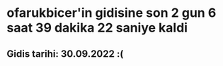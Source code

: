 # ofarukbicer'in gidisine son 2 gun 6 saat 39 dakika 22 saniye kaldi

## Gidis tarihi: 30.09.2022 :(